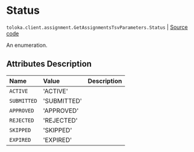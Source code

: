 # Status
`toloka.client.assignment.GetAssignmentsTsvParameters.Status` | [Source code](https://github.com/Toloka/toloka-kit/blob/v1.2.0.post1/src/client/assignment.py#L138)

An enumeration.

## Attributes Description

| Name | Value | Description |
| :------| :-----------| :----------| 
`ACTIVE`|'ACTIVE'|
`SUBMITTED`|'SUBMITTED'|
`APPROVED`|'APPROVED'|
`REJECTED`|'REJECTED'|
`SKIPPED`|'SKIPPED'|
`EXPIRED`|'EXPIRED'|
